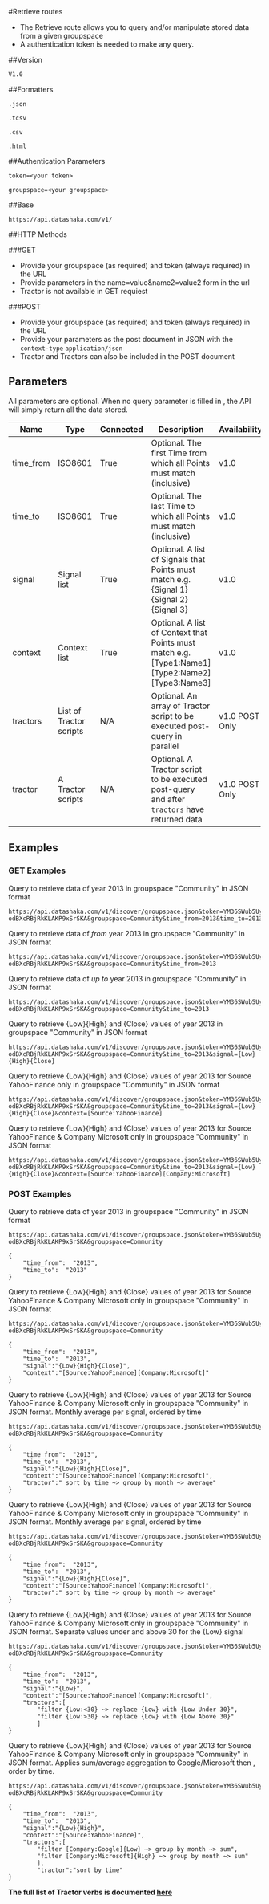 #Retrieve routes


- The Retrieve route allows you to query and/or manipulate stored data from a given groupspace
- A authentication token is needed to make any query.

##Version

```
V1.0
```

##Formatters

```
.json
```
```
.tcsv
```
```
.csv
```
```
.html
```

##Authentication Parameters

```
token=<your token>
```
```
groupspace=<your groupspace>
```

##Base

```language-http
https://api.datashaka.com/v1/
```

##HTTP Methods

###GET
- Provide your groupspace (as required) and token (always required) in the URL
- Provide parameters in the name=value&name2=value2 form in the url
- Tractor is not available in GET requiest

  
###POST
- Provide your groupspace (as required) and token (always required) in the URL
- Provide your parameters as the post document in JSON with the ```context-type``` ```application/json```
- Tractor and Tractors can also be included in the POST document


## Parameters

All parameters are optional.
When no query parameter is filled in , the API will simply return all the data stored.

| Name | Type |Connected |Description |Availability|
|----|----|----|----|----|
|time_from  |ISO8601| True  |Optional. The first Time from which all Points must match (inclusive)  |v1.0|
|time_to  |ISO8601| True  |Optional. The last Time to which all Points must match (inclusive) |v1.0|
|signal |Signal list| True  |Optional. A list of Signals that Points must match e.g. {Signal 1}{Signal 2}{Signal 3}|v1.0|
|context  |Context list|  True  |Optional. A list of Context that Points must match e.g. [Type1:Name1][Type2:Name2][Type3:Name3] |v1.0|
|tractors| List of Tractor scripts| N/A| Optional. An array of Tractor script to be executed post-query in parallel | v1.0 POST Only|
|tractor| A Tractor scripts| N/A| Optional. A Tractor script to be executed post-query and after `tractors`  have returned data | v1.0 POST Only|


## Examples

### GET Examples

Query to retrieve data of year 2013 in groupspace "Community" in JSON format

```language-http
https://api.datashaka.com/v1/discover/groupspace.json&token=YM36SWub5UysJBaY5tC8Xg-odBXcRBjRkKLAKP9xSrSKA&groupspace=Community&time_from=2013&time_to=2013
```  

Query to retrieve data of *from* year 2013 in groupspace "Community" in JSON format

```language-http
https://api.datashaka.com/v1/discover/groupspace.json&token=YM36SWub5UysJBaY5tC8Xg-odBXcRBjRkKLAKP9xSrSKA&groupspace=Community&time_from=2013
```  

Query to retrieve data of *up to* year 2013 in groupspace "Community" in JSON format

```language-http
https://api.datashaka.com/v1/discover/groupspace.json&token=YM36SWub5UysJBaY5tC8Xg-odBXcRBjRkKLAKP9xSrSKA&groupspace=Community&time_to=2013
``` 

Query to retrieve {Low}{High} and {Close} values of year 2013 in groupspace "Community" in JSON format

```language-http
https://api.datashaka.com/v1/discover/groupspace.json&token=YM36SWub5UysJBaY5tC8Xg-odBXcRBjRkKLAKP9xSrSKA&groupspace=Community&time_to=2013&signal={Low}{High}{Close}
```  

Query to retrieve {Low}{High} and {Close} values of year 2013 for Source YahooFinance only in groupspace "Community" in JSON format 

```language-http
https://api.datashaka.com/v1/discover/groupspace.json&token=YM36SWub5UysJBaY5tC8Xg-odBXcRBjRkKLAKP9xSrSKA&groupspace=Community&time_to=2013&signal={Low}{High}{Close}&context=[Source:YahooFinance]
```  

Query to retrieve {Low}{High} and {Close} values of year 2013 for Source YahooFinance & Company Microsoft only in groupspace "Community" in JSON format 

```language-http
https://api.datashaka.com/v1/discover/groupspace.json&token=YM36SWub5UysJBaY5tC8Xg-odBXcRBjRkKLAKP9xSrSKA&groupspace=Community&time_to=2013&signal={Low}{High}{Close}&context=[Source:YahooFinance][Company:Microsoft]
```  

### POST Examples

Query to retrieve data of year 2013 in groupspace "Community" in JSON format

```language-http
https://api.datashaka.com/v1/discover/groupspace.json&token=YM36SWub5UysJBaY5tC8Xg-odBXcRBjRkKLAKP9xSrSKA&groupspace=Community
```  

```language-json
{
    "time_from":  "2013",
    "time_to":  "2013"
}
```

Query to retrieve {Low}{High} and {Close} values of year 2013 for Source YahooFinance & Company Microsoft only in groupspace "Community" in JSON format 


```language-http
https://api.datashaka.com/v1/discover/groupspace.json&token=YM36SWub5UysJBaY5tC8Xg-odBXcRBjRkKLAKP9xSrSKA&groupspace=Community
```  

```language-json
{
    "time_from":  "2013",
    "time_to":  "2013",
    "signal":"{Low}{High}{Close}",
    "context":"[Source:YahooFinance][Company:Microsoft]"
}
```

Query to retrieve {Low}{High} and {Close} values of year 2013 for Source YahooFinance & Company Microsoft only in groupspace "Community" in JSON format. 
Monthly average per signal, ordered by time


```language-http
https://api.datashaka.com/v1/discover/groupspace.json&token=YM36SWub5UysJBaY5tC8Xg-odBXcRBjRkKLAKP9xSrSKA&groupspace=Community
```  

```language-json
{
    "time_from":  "2013",
    "time_to":  "2013",
    "signal":"{Low}{High}{Close}",
    "context":"[Source:YahooFinance][Company:Microsoft]",
    "tractor":" sort by time ~> group by month ~> average"
}
```

Query to retrieve {Low}{High} and {Close} values of year 2013 for Source YahooFinance & Company Microsoft only in groupspace "Community" in JSON format. 
Monthly average per signal, ordered by time


```language-http
https://api.datashaka.com/v1/discover/groupspace.json&token=YM36SWub5UysJBaY5tC8Xg-odBXcRBjRkKLAKP9xSrSKA&groupspace=Community
```  

```language-json
{
    "time_from":  "2013",
    "time_to":  "2013",
    "signal":"{Low}{High}{Close}",
    "context":"[Source:YahooFinance][Company:Microsoft]",
    "tractor":" sort by time ~> group by month ~> average"
}
```

Query to retrieve {Low}{High} and {Close} values of year 2013 for Source YahooFinance & Company Microsoft only in groupspace "Community" in JSON format. 
Separate values under and above 30 for the {Low} signal

```language-http
https://api.datashaka.com/v1/discover/groupspace.json&token=YM36SWub5UysJBaY5tC8Xg-odBXcRBjRkKLAKP9xSrSKA&groupspace=Community
```  

```language-json
{
    "time_from":  "2013",
    "time_to":  "2013",
    "signal":"{Low}",
    "context":"[Source:YahooFinance][Company:Microsoft]",
    "tractors":[
        "filter {Low:<30} ~> replace {Low} with {Low Under 30}",
        "filter {Low:>30} ~> replace {Low} with {Low Above 30}"
        ]
}

```


Query to retrieve {Low}{High} and {Close} values of year 2013 for Source YahooFinance & Company Microsoft only in groupspace "Community" in JSON format. 
Applies sum/average aggregation to Google/Microsoft then , order by time.

```language-http
https://api.datashaka.com/v1/discover/groupspace.json&token=YM36SWub5UysJBaY5tC8Xg-odBXcRBjRkKLAKP9xSrSKA&groupspace=Community
```  

```language-json
{
    "time_from":  "2013",
    "time_to":  "2013",
    "signal":"{Low}{High}",
    "context":"[Source:YahooFinance]",
    "tractors":[
        "filter [Company:Google]{Low} ~> group by month ~> sum",
        "filter [Company:Microsoft]{High} ~> group by month ~> sum"
        ],
        "tractor":"sort by time"
}
```

**The full list of Tractor verbs is documented [here](https://htmlpreview.github.io/?https://raw.githubusercontent.com/DataShaka/tractor/master/Documentation/html/verbs.html)**


